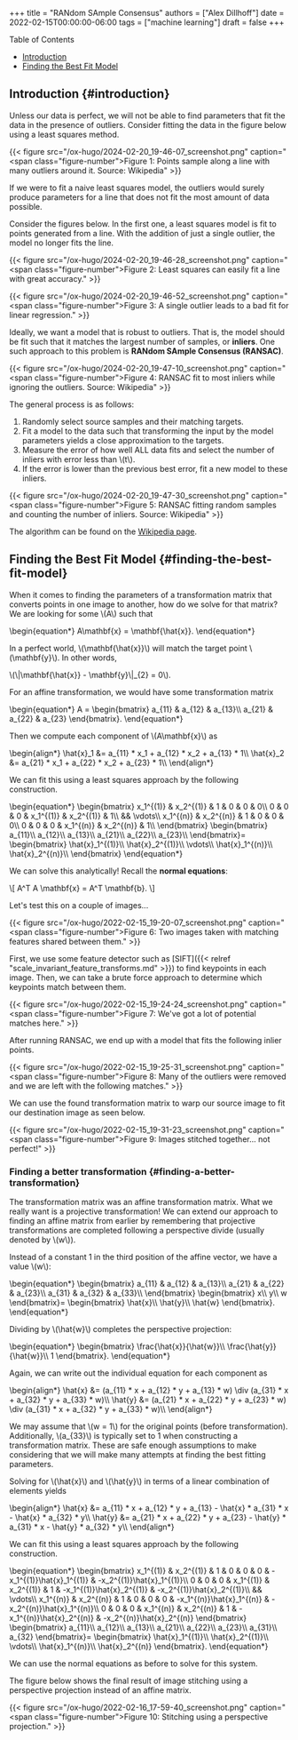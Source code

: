 +++
title = "RANdom SAmple Consensus"
authors = ["Alex Dillhoff"]
date = 2022-02-15T00:00:00-06:00
tags = ["machine learning"]
draft = false
+++

<div class="ox-hugo-toc toc">

<div class="heading">Table of Contents</div>

- [Introduction](#introduction)
- [Finding the Best Fit Model](#finding-the-best-fit-model)

</div>
<!--endtoc-->



## Introduction {#introduction}

Unless our data is perfect, we will not be able to find parameters that fit the data in the presence of outliers.
Consider fitting the data in the figure below using a least squares method.

{{< figure src="/ox-hugo/2024-02-20_19-46-07_screenshot.png" caption="<span class=\"figure-number\">Figure 1: </span>Points sample along a line with many outliers around it. Source: Wikipedia" >}}

If we were to fit a naive least squares model, the outliers would surely produce parameters for a line that does not fit the most amount of data possible.

Consider the figures below. In the first one, a least squares model is fit to points generated from a line.
With the addition of just a single outlier, the model no longer fits the line.

{{< figure src="/ox-hugo/2024-02-20_19-46-28_screenshot.png" caption="<span class=\"figure-number\">Figure 2: </span>Least squares can easily fit a line with great accuracy." >}}

{{< figure src="/ox-hugo/2024-02-20_19-46-52_screenshot.png" caption="<span class=\"figure-number\">Figure 3: </span>A single outlier leads to a bad fit for linear regression." >}}

Ideally, we want a model that is robust to outliers.
That is, the model should be fit such that it matches the largest number of samples, or **inliers**.
One such approach to this problem is **RANdom SAmple Consensus (RANSAC)**.

{{< figure src="/ox-hugo/2024-02-20_19-47-10_screenshot.png" caption="<span class=\"figure-number\">Figure 4: </span>RANSAC fit to most inliers while ignoring the outliers. Source: Wikipedia" >}}

The general process is as follows:

1.  Randomly select source samples and their matching targets.
2.  Fit a model to the data such that transforming the input by the model parameters yields a close approximation to the targets.
3.  Measure the error of how well ALL data fits and select the number of inliers with error less than \\(t\\).
4.  If the error is lower than the previous best error, fit a new model to these inliers.

{{< figure src="/ox-hugo/2024-02-20_19-47-30_screenshot.png" caption="<span class=\"figure-number\">Figure 5: </span>RANSAC fitting random samples and counting the number of inliers. Source: Wikipedia" >}}

The algorithm can be found on the [Wikipedia page](https://en.wikipedia.org/wiki/Random_sample_consensus).


## Finding the Best Fit Model {#finding-the-best-fit-model}

When it comes to finding the parameters of a transformation matrix that converts points in one image to another, how do we solve for that matrix? We are looking for some \\(A\\) such that

\begin{equation\*}
A\mathbf{x} = \mathbf{\hat{x}}.
\end{equation\*}

In a perfect world, \\(\mathbf{\hat{x}}\\) will match the target point \\(\mathbf{y}\\). In other words,

\\(\\|\mathbf{\hat{x}} - \mathbf{y}\\|\_{2} = 0\\).

For an affine transformation, we would have some transformation matrix

\begin{equation\*}
A =
\begin{bmatrix}
a\_{11} & a\_{12} & a\_{13}\\\\
a\_{21} & a\_{22} & a\_{23}
\end{bmatrix}.
\end{equation\*}

Then we compute each component of \\(A\mathbf{x}\\) as

\begin{align\*}
\hat{x}\_1 &= a\_{11} \* x\_1 + a\_{12} \* x\_2 + a\_{13} \* 1\\\\
\hat{x}\_2 &= a\_{21} \* x\_1 + a\_{22} \* x\_2 + a\_{23} \* 1\\\\
\end{align\*}

We can fit this using a least squares approach by the following construction.

\begin{equation\*}
\begin{bmatrix}
x\_1^{(1)} & x\_2^{(1)} & 1 & 0 & 0 & 0\\\\
0 & 0 & 0 & x\_1^{(1)} & x\_2^{(1)} & 1\\\\
&& \vdots\\\\
x\_1^{(n)} & x\_2^{(n)} & 1 & 0 & 0 & 0\\\\
0 & 0 & 0 & x\_1^{(n)} & x\_2^{(n)} & 1\\\\
\end{bmatrix}
\begin{bmatrix}
a\_{11}\\\\
a\_{12}\\\\
a\_{13}\\\\
a\_{21}\\\\
a\_{22}\\\\
a\_{23}\\\\
\end{bmatrix}=
\begin{bmatrix}
\hat{x}\_1^{(1)}\\\\
\hat{x}\_2^{(1)}\\\\
\vdots\\\\
\hat{x}\_1^{(n)}\\\\
\hat{x}\_2^{(n)}\\\\
\end{bmatrix}
\end{equation\*}

We can solve this analytically! Recall the **normal equations**:

\\[
A^T A \mathbf{x} = A^T \mathbf{b}.
\\]

Let's test this on a couple of images...

{{< figure src="/ox-hugo/2022-02-15_19-20-07_screenshot.png" caption="<span class=\"figure-number\">Figure 6: </span>Two images taken with matching features shared between them." >}}

First, we use some feature detector such as [SIFT]({{< relref "scale_invariant_feature_transforms.md" >}}) to find keypoints in each image.
Then, we can take a brute force approach to determine which keypoints match between them.

{{< figure src="/ox-hugo/2022-02-15_19-24-24_screenshot.png" caption="<span class=\"figure-number\">Figure 7: </span>We've got a lot of potential matches here." >}}

After running RANSAC, we end up with a model that fits the following inlier points.

{{< figure src="/ox-hugo/2022-02-15_19-25-31_screenshot.png" caption="<span class=\"figure-number\">Figure 8: </span>Many of the outliers were removed and we are left with the following matches." >}}

We can use the found transformation matrix to warp our source image to fit our destination image as seen below.

{{< figure src="/ox-hugo/2022-02-15_19-31-23_screenshot.png" caption="<span class=\"figure-number\">Figure 9: </span>Images stitched together... not perfect!" >}}


### Finding a better transformation {#finding-a-better-transformation}

The transformation matrix was an affine transformation matrix.
What we really want is a projective transformation!
We can extend our approach to finding an affine matrix from earlier by remembering that projective transformations are completed following a perspective divide (usually denoted by \\(w\\)).

Instead of a constant 1 in the third position of the affine vector, we have a value \\(w\\):

\begin{equation\*}
\begin{bmatrix}
a\_{11} & a\_{12} & a\_{13}\\\\
a\_{21} & a\_{22} & a\_{23}\\\\
a\_{31} & a\_{32} & a\_{33}\\\\
\end{bmatrix}
\begin{bmatrix}
x\\\\
y\\\\
w
\end{bmatrix}=
\begin{bmatrix}
\hat{x}\\\\
\hat{y}\\\\
\hat{w}
\end{bmatrix}.
\end{equation\*}

Dividing by \\(\hat{w}\\) completes the perspective projection:

\begin{equation\*}
\begin{bmatrix}
\frac{\hat{x}}{\hat{w}}\\\\
\frac{\hat{y}}{\hat{w}}\\\\
1
\end{bmatrix}.
\end{equation\*}

Again, we can write out the individual equation for each component as

\begin{align\*}
\hat{x} &= (a\_{11} \* x + a\_{12} \* y + a\_{13} \* w) \div (a\_{31} \* x + a\_{32} \* y + a\_{33} \* w)\\\\
\hat{y} &= (a\_{21} \* x + a\_{22} \* y + a\_{23} \* w) \div (a\_{31} \* x + a\_{32} \* y + a\_{33} \* w)\\\\
\end{align\*}

We may assume that \\(w = 1\\) for the original points (before transformation).
Additionally, \\(a\_{33}\\) is typically set to 1 when constructing a transformation matrix.
These are safe enough assumptions to make considering that we will make many attempts at finding the best fitting parameters.

Solving for \\(\hat{x}\\) and \\(\hat{y}\\) in terms of a linear combination of elements yields

\begin{align\*}
\hat{x} &= a\_{11} \* x + a\_{12} \* y + a\_{13} - \hat{x} \* a\_{31} \* x - \hat{x} \* a\_{32} \* y\\\\
\hat{y} &= a\_{21} \* x + a\_{22} \* y + a\_{23} - \hat{y} \* a\_{31} \* x - \hat{y} \* a\_{32} \* y\\\\
\end{align\*}

We can fit this using a least squares approach by the following construction.

\begin{equation\*}
\begin{bmatrix}
x\_1^{(1)} & x\_2^{(1)} & 1 & 0 & 0 & 0 & -x\_1^{(1)}\hat{x}\_1^{(1)} & -x\_2^{(1)}\hat{x}\_1^{(1)}\\\\
0 & 0 & 0 & x\_1^{(1)} & x\_2^{(1)} & 1 & -x\_1^{(1)}\hat{x}\_2^{(1)} & -x\_2^{(1)}\hat{x}\_2^{(1)}\\\\
&& \vdots\\\\
x\_1^{(n)} & x\_2^{(n)} & 1 & 0 & 0 & 0 & -x\_1^{(n)}\hat{x}\_1^{(n)} & -x\_2^{(n)}\hat{x}\_1^{(n)}\\\\
0 & 0 & 0 & x\_1^{(n)} & x\_2^{(n)} & 1 & -x\_1^{(n)}\hat{x}\_2^{(n)} & -x\_2^{(n)}\hat{x}\_2^{(n)}
\end{bmatrix}
\begin{bmatrix}
a\_{11}\\\\
a\_{12}\\\\
a\_{13}\\\\
a\_{21}\\\\
a\_{22}\\\\
a\_{23}\\\\
a\_{31}\\\\
a\_{32}
\end{bmatrix}=
\begin{bmatrix}
\hat{x}\_1^{(1)}\\\\
\hat{x}\_2^{(1)}\\\\
\vdots\\\\
\hat{x}\_1^{(n)}\\\\
\hat{x}\_2^{(n)}
\end{bmatrix}.
\end{equation\*}

We can use the normal equations as before to solve for this system.

The figure below shows the final result of image stitching using a perspective projection instead of an affine matrix.

{{< figure src="/ox-hugo/2022-02-16_17-59-40_screenshot.png" caption="<span class=\"figure-number\">Figure 10: </span>Stitching using a perspective projection." >}}
